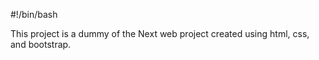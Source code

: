 #!/bin/bash

This project is a dummy of the Next web project created using html, css, and bootstrap. 